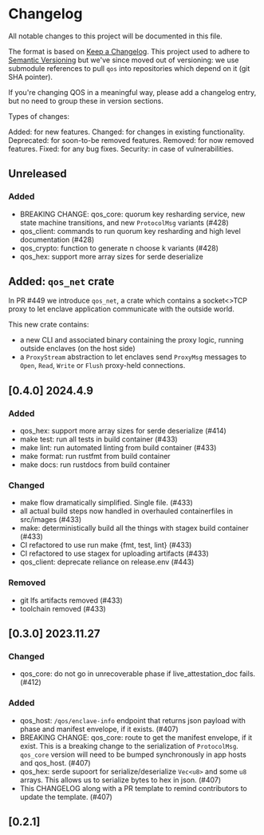 # Changelog

All notable changes to this project will be documented in this file.

The format is based on [Keep a Changelog](https://keepachangelog.com/en/1.0.0/).
This project used to adhere to [Semantic Versioning](https://semver.org/spec/v2.0.0.html) but we've since
moved out of versioning: we use submodule references to pull `qos` into repositories which depend on it (git SHA pointer).

If you're changing QOS in a meaningful way, please add a changelog entry, but no need to group these in version sections.

Types of changes:

Added: for new features.
Changed: for changes in existing functionality.
Deprecated: for soon-to-be removed features.
Removed: for now removed features.
Fixed: for any bug fixes.
Security: in case of vulnerabilities.

## Unreleased

### Added

- BREAKING CHANGE: qos_core: quorum key resharding service, new state machine transitions, and new `ProtocolMsg` variants (#428)
- qos_client: commands to run quorum key resharding and high level documentation (#428)
- qos_crypto: function to generate n choose k variants (#428)
- qos_hex: support more array sizes for serde deserialize
## Added: `qos_net` crate

In PR #449 we introduce `qos_net`, a crate which contains a socket<>TCP proxy to let enclave application communicate with the outside world.

This new crate contains:

- a new CLI and associated binary containing the proxy logic, running outside enclaves (on the host side)
- a `ProxyStream` abstraction to let enclaves send `ProxyMsg` messages to `Open`, `Read`, `Write` or `Flush` proxy-held connections.

## [0.4.0] 2024.4.9

### Added

- qos_hex: support more array sizes for serde deserialize (#414)
- make test: run all tests in build container (#433)
- make lint: run automated linting from build container (#433)
- make format: run rustfmt from build container
- make docs: run rustdocs from build container

### Changed

- make flow dramatically simplified. Single file. (#433)
- all actual build steps now handled in overhauled containerfiles in src/images (#433)
- make: deterministically build all the things with stagex build container (#433)
- CI refactored to use run make {fmt, test, lint} (#433)
- CI refactored to use stagex for uploading artifacts (#433)
- qos_client: deprecate reliance on release.env (#443)

### Removed

- git lfs artifacts removed (#433)
- toolchain removed (#433)

## [0.3.0] 2023.11.27

### Changed

- qos_core: do not go in unrecoverable phase if live_attestation_doc fails. (#412)

### Added

- qos_host: `/qos/enclave-info` endpoint that returns json payload with phase and manifest envelope, if it exists. (#407)
- BREAKING CHANGE: qos_core: route to get the manifest envelope, if it exist. This is a breaking change to the serialization of `ProtocolMsg`. `qos_core` version will need to be bumped synchronously in app hosts and qos_host. (#407)
- qos_hex: serde supoort for serialize/deserialize `Vec<u8>` and some `u8` arrays. This allows us to serialize bytes to hex in json. (#407)
- This CHANGELOG along with a PR template to remind contributors to update the template. (#407)

## [0.2.1]
